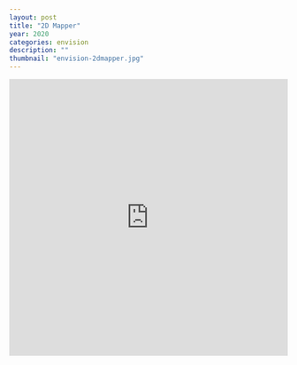 ```yaml
---
layout: post
title: "2D Mapper"
year: 2020
categories: envision
description: ""
thumbnail: "envision-2dmapper.jpg"
---
```


<iframe style="width: 100%;height: 500px;border: 0px;" src="https://prezi.com/view/ybRltGWGpdbtGSgWga0k/embed" webkitallowfullscreen="1" mozallowfullscreen="1" allowfullscreen="1" class="center-video"></iframe>